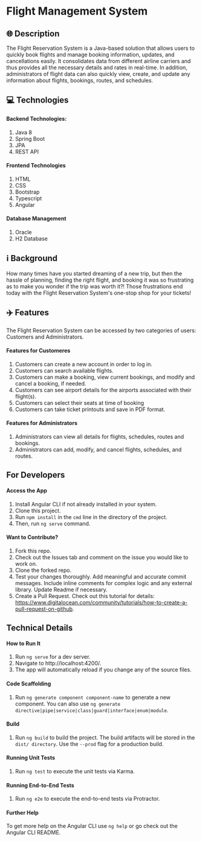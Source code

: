 # Flight Management System 

##  🌐  Description
The Flight Reservation System is a Java-based solution that allows users to quickly book flights and manage booking information, updates, and cancellations easily. It consolidates data from different airline carriers and thus provides all the necessary details and rates in real-time. In addition, administrators of flight data can also quickly view, create, and update any information about flights, bookings, routes, and schedules. 


##  💻  Technologies 
#### Backend Technologies:
1. Java 8
2. Spring Boot
3. JPA
4. REST API
#### Frontend Technologies
1. HTML
2. CSS
3. Bootstrap
4. Typescript
5. Angular
   
#### Database Management
1. Oracle
2. H2 Database

##  ℹ️  Background
How many times have you started dreaming of a new trip, but then the hassle of planning, finding the right flight, and booking it was so frustrating as to make you wonder if the trip was worth it?! Those frustrations end today with the Flight Reservation System's one-stop shop for your tickets!

##  ✈️  Features
The Flight Reservation System can be accessed by two categories of users: Customers and Administrators.
#### Features for Customeres
1. Customers can create a new account in order to log in.
2. Customers can search available flights.
3. Customers can make a booking, view current bookings, and modify and cancel a booking, if needed. 
4. Customers can see airport details for the airports associated with their flight(s).
5. Customers can select their seats at time of booking
6. Customers can take ticket printouts and save in PDF format.
#### Features for Administrators
1. Administrators can view all details for flights, schedules, routes and bookings.  
2. Administrators can add, modify, and cancel flights, schedules, and routes.  



## For Developers
#### Access the App
1. Install Angular CLI if not already installed in your system.
2. Clone this project. 
3. Run `npm install` in the `cmd` line in the directory of the project. 
4. Then, run `ng serve` command.

#### Want to Contribute?
1. Fork this repo. 
2. Check out the Issues tab and comment on the issue you would like to work on. 
3. Clone the forked repo. 
4. Test your changes thoroughly. Add meaningful and accurate commit messages. Include inline comments for complex logic and any external library. Update Readme if necessary. 
5. Create a Pull Request. Check out this tutorial for details: https://www.digitalocean.com/community/tutorials/how-to-create-a-pull-request-on-github.

## Technical Details
#### How to Run It
1. Run `ng serve` for a dev server. 
2. Navigate to http://localhost:4200/.
3. The app will automatically reload if you change any of the source files.

#### Code Scaffolding
1. Run `ng generate component component-name` to generate a new component. You can also use `ng generate directive|pipe|service|class|guard|interface|enum|module`.

#### Build
1. Run `ng build` to build the project. The build artifacts will be stored in the `dist/ directory`. Use the `--prod` flag for a production build.

#### Running Unit Tests
1. Run `ng test` to execute the unit tests via Karma.

#### Running End-to-End Tests
1. Run `ng e2e` to execute the end-to-end tests via Protractor.

#### Further Help
To get more help on the Angular CLI use `ng help` or go check out the Angular CLI README.

